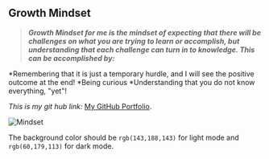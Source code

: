 ## Growth Mindset

> ***Growth Mindset for me is the mindset of expecting that there will be challenges on what you are trying to learn or accomplish, but understanding that each challenge can turn in to knowledge. This can be accomplished by:*** 

*Remembering that it is just a temporary hurdle, and I will see the positive outcome at the end!
*Being curious 
*Understanding that you do not know everything, "yet"!

*This is my git hub link:* [My GitHub Portfolio](https://github.com/MaximoVincente/).

![Mindset](https://user-images.githubusercontent.com/103771906/182227987-20cfba6c-b11a-467b-82b5-7864a624e54c.jpeg)

The background color should be `rgb(143,188,143)` for light mode and `rgb(60,179,113)` for dark mode. 
